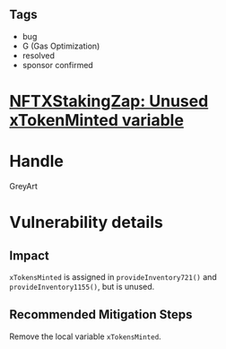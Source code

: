 ## Tags

- bug
- G (Gas Optimization)
- resolved
- sponsor confirmed

# [NFTXStakingZap: Unused xTokenMinted variable ](https://github.com/code-423n4/2021-12-nftx-findings/issues/217) 

# Handle

GreyArt


# Vulnerability details

## Impact

`xTokensMinted` is assigned in `provideInventory721()` and `provideInventory1155()`, but is unused.

## Recommended Mitigation Steps

Remove the local variable `xTokensMinted`.


